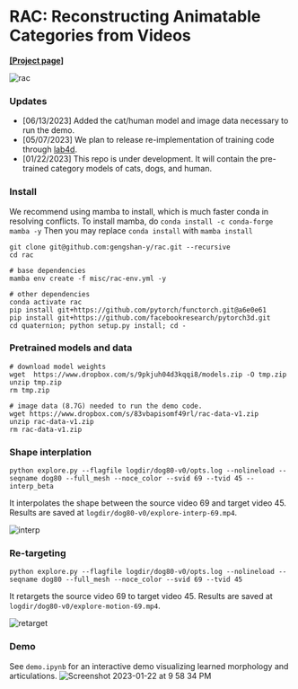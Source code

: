 # RAC: Reconstructing Animatable Categories from Videos

**[[Project page]](https://gengshan-y.github.io/rac-www/)**

![rac](https://user-images.githubusercontent.com/13134872/236699509-ee1569ba-28da-4e53-aedc-ff20cc19e87f.gif)


### Updates
- [06/13/2023] Added the cat/human model and image data necessary to run the demo.
- [05/07/2023] We plan to release re-implementation of training code through [lab4d](https://github.com/lab4d-org/lab4d).
- [01/22/2023] This repo is under development. It will contain the pre-trained category models of cats, dogs, and human.


### Install

We recommend using mamba to install, which is much faster conda in resolving conflicts.
To install mamba, do 
```conda install -c conda-forge mamba -y```
Then you may replace `conda install` with `mamba install`

```
git clone git@github.com:gengshan-y/rac.git --recursive
cd rac

# base dependencies
mamba env create -f misc/rac-env.yml -y

# other dependencies
conda activate rac
pip install git+https://github.com/pytorch/functorch.git@a6e0e61
pip install git+https://github.com/facebookresearch/pytorch3d.git
cd quaternion; python setup.py install; cd -
```

### Pretrained models and data
```
# download model weights
wget  https://www.dropbox.com/s/9pkjuh04d3kqqi8/models.zip -O tmp.zip
unzip tmp.zip
rm tmp.zip

# image data (8.7G) needed to run the demo code.
wget https://www.dropbox.com/s/83vbapisomf49rl/rac-data-v1.zip
unzip rac-data-v1.zip 
rm rac-data-v1.zip
```

### Shape interplation
```
python explore.py --flagfile logdir/dog80-v0/opts.log --nolineload --seqname dog80 --full_mesh --noce_color --svid 69 --tvid 45 --interp_beta
```
It interpolates the shape between the source video 69 and target video 45. Results are saved at `logdir/dog80-v0/explore-interp-69.mp4`.

![interp](https://user-images.githubusercontent.com/13134872/236706537-89627d39-e044-4312-8142-d16eb6b87c40.gif)

### Re-targeting
```
python explore.py --flagfile logdir/dog80-v0/opts.log --nolineload --seqname dog80 --full_mesh --noce_color --svid 69 --tvid 45
```
It retargets the source video 69 to target video 45. Results are saved at `logdir/dog80-v0/explore-motion-69.mp4`.

![retarget](https://user-images.githubusercontent.com/13134872/236706546-bbb50529-ea0e-4726-8414-c466738b304a.gif)

### Demo
See `demo.ipynb` for an interactive demo visualizing learned morphology and articulations.
![Screenshot 2023-01-22 at 9 58 34 PM](https://user-images.githubusercontent.com/13134872/213958804-a78f2a17-bea6-46ac-8a9c-8e321ff4df44.png)

